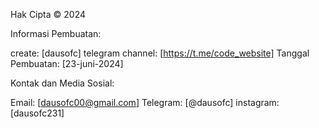 Hak Cipta © 2024

Informasi Pembuatan:

create: [dausofc]
telegram channel: [https://t.me/code_website]
Tanggal Pembuatan: [23-juni-2024]


Kontak dan Media Sosial:

Email: [dausofc00@gmail.com]
Telegram: [@dausofc]
instagram: [dausofc231]
